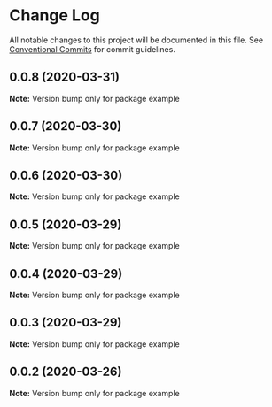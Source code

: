 # Change Log

All notable changes to this project will be documented in this file.
See [Conventional Commits](https://conventionalcommits.org) for commit guidelines.

## 0.0.8 (2020-03-31)

**Note:** Version bump only for package example





## 0.0.7 (2020-03-30)

**Note:** Version bump only for package example





## 0.0.6 (2020-03-30)

**Note:** Version bump only for package example





## 0.0.5 (2020-03-29)

**Note:** Version bump only for package example





## 0.0.4 (2020-03-29)

**Note:** Version bump only for package example





## 0.0.3 (2020-03-29)

**Note:** Version bump only for package example





## 0.0.2 (2020-03-26)

**Note:** Version bump only for package example
